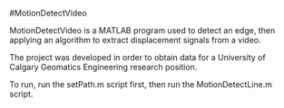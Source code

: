 #MotionDetectVideo

MotionDetectVideo is a MATLAB program used to detect an edge, then applying an algorithm to extract displacement signals from a video.

The project was developed in order to obtain data for a University of Calgary Geomatics Engineering research position.

To run, run the setPath.m script first, then run the MotionDetectLine.m script.